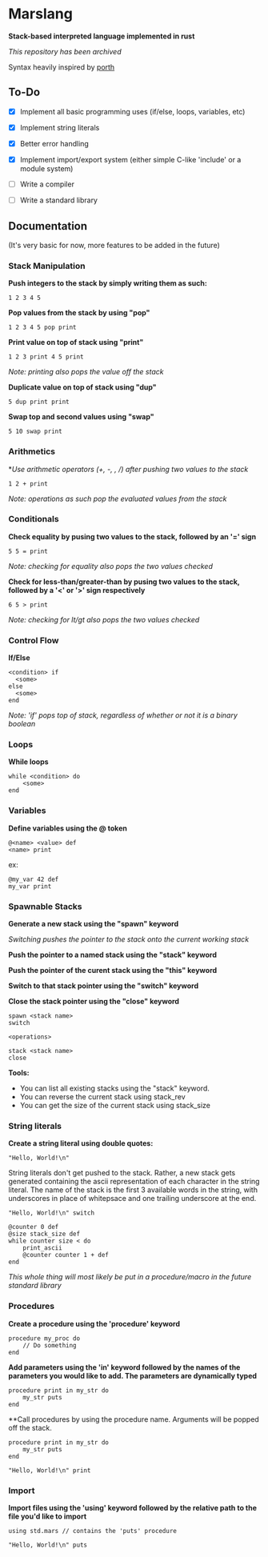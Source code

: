 # Marslang
**Stack-based interpreted language implemented in rust**

*This repository has been archived*

Syntax heavily inspired by [porth](https://gitlab.com/tsoding/porth)

## To-Do
- [x] Implement all basic programming uses (if/else, loops, variables, etc)
- [x] Implement string literals
- [x] Better error handling
- [x] Implement import/export system (either simple C-like 'include' or a module system)
- [ ] Write a compiler
- [ ] Write a standard library


## Documentation
(It's very basic for now, more features to be added in the future)

### Stack Manipulation

**Push integers to the stack by simply writing them as such:**

```
1 2 3 4 5
```

**Pop values from the stack by using "pop"**
```
1 2 3 4 5 pop print
```

**Print value on top of stack using "print"**

```
1 2 3 print 4 5 print
```

*Note: printing also pops the value off the stack*

**Duplicate value on top of stack using "dup"**
```
5 dup print print
```
**Swap top and second values using "swap"**
```
5 10 swap print
```

### Arithmetics

**Use arithmetic operators (+, -, *, /) after pushing two values to the stack**

```
1 2 + print
```

*Note: operations as such pop the evaluated values from the stack*

### Conditionals

**Check equality by pusing two values to the stack, followed by an '=' sign**
```
5 5 = print
```

*Note: checking for equality also pops the two values checked*

**Check for less-than/greater-than by pusing two values to the stack, followed by a '<' or '>' sign respectively**
```
6 5 > print
```
*Note: checking for lt/gt also pops the two values checked*

### Control Flow

**If/Else**

```
<condition> if
  <some>
else
  <some>
end
```
*Note: 'if' pops top of stack, regardless of whether or not it is a binary boolean*

### Loops

**While loops**

```
while <condition> do
    <some>
end
```


### Variables

**Define variables using the @ token**

```
@<name> <value> def
<name> print
```

ex:

```
@my_var 42 def
my_var print
```

### Spawnable Stacks

**Generate a new stack using the "spawn" keyword**

*Switching pushes the pointer to the stack onto the current working stack*

**Push the pointer to a named stack using the "stack" keyword**

**Push the pointer of the curent stack using the "this" keyword**

**Switch to that stack pointer using the "switch" keyword**

**Close the stack pointer using the "close" keyword**
```
spawn <stack name>
switch

<operations>

stack <stack name>
close
```

**Tools:**
- You can list all existing stacks using the "stack" keyword.
- You can reverse the current stack using stack_rev
- You can get the size of the current stack using stack_size


### String literals

**Create a string literal using double quotes:**
```
"Hello, World!\n"
```

String literals don't get pushed to the stack. Rather, a new stack gets
generated containing the ascii representation of each character in the string literal.
The name of the stack is the first 3 available words in the string, with underscores in place
of whitepsace and one trailing underscore at the end.

```
"Hello, World!\n" switch

@counter 0 def
@size stack_size def
while counter size < do
    print_ascii
    @counter counter 1 + def
end
```

*This whole thing will most likely be put in a procedure/macro in the future standard library*

### Procedures

**Create a procedure using the 'procedure' keyword**

```
procedure my_proc do
    // Do something
end
```

**Add parameters using the 'in' keyword followed by the names of the parameters you would like to add. The parameters are dynamically typed**

```
procedure print in my_str do
    my_str puts
end
```

**Call procedures by using the procedure name. Arguments will be popped off the stack.

```
procedure print in my_str do
    my_str puts
end

"Hello, World!\n" print
```

### Import

**Import files using the 'using' keyword followed by the relative path to the file you'd like to import**

```
using std.mars // contains the 'puts' procedure

"Hello, World!\n" puts
```
